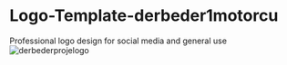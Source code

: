 # Logo-Template-derbeder1motorcu
Professional logo design for social media and general use
![derbederprojelogo](https://user-images.githubusercontent.com/86148392/133499630-758284d5-552b-4eb4-9f16-5eba27904627.png)
